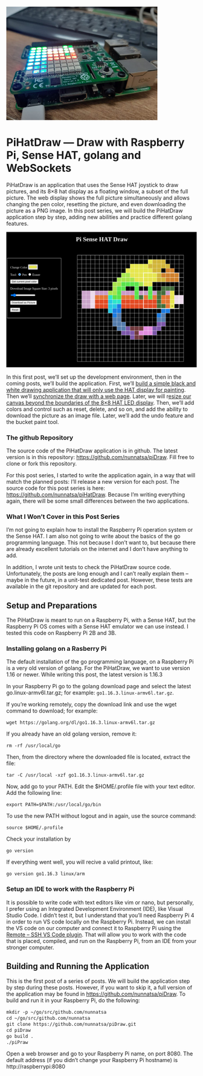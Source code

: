 ![](assets/introduction/pi-hat.jpeg)
# PiHatDraw — Draw with Raspberry Pi, Sense HAT, golang and WebSockets

PiHatDraw is an application that uses the Sense HAT joystick to draw pictures, and its 8×8 hat display as a floating window, a subset of the full picture. The web display shows the full picture simultaneously and allows changing the pen color, resetting the picture, and even downloading the picture as a PNG image. In this post series, we will build the PiHatDraw application step by step, adding new abilities and practice different golang features.

![image](assets/introduction/site-preview.png)

In this first post, we’ll set up the development environment, then in the coming posts, we’ll build the application. First, we’ll [build a simple black and white drawing application that will only use the HAT display for painting](ch1.md). Then we’ll [synchronize the draw with a web page](ch2.md). Later, we will r[esize our canvas beyond the boundaries of the 8×8 HAT LED display](ch3.md). Then, we’ll add colors and control such as reset, delete, and so on, and add the ability to download the picture as an image file. Later, we’ll add the undo feature and the bucket paint tool.

### The github Repository
The source code of the PiHatDraw application is in github. The latest version is in this repository: https://github.com/nunnatsa/piDraw. Fill free to clone or fork this repository.

For this post series, I started to write the application again, in a way that will match the planned posts: I’ll release a new version for each post. The source code for this post series is here: https://github.com/nunnatsa/piHatDraw. Because I’m writing everything again, there will be some small differences between the two applications.

### What I Won’t Cover in this Post Series
I’m not going to explain how to install the Raspberry Pi operation system or the Sense HAT. I am also not going to write about the basics of the go programming language. This not because I don’t want to, but because there are already excellent tutorials on the internet and I don’t have anything to add.

In addition, I wrote unit tests to check the PiHatDraw source code. Unfortunately, the posts are long enough and I can’t really explain them – maybe in the future, in a unit-test dedicated post. However, these tests are available in the git repository and are updated for each post.

## Setup and Preparations
The PiHatDraw is meant to run on a Raspberry Pi, with a Sense HAT, but the Raspberry Pi OS comes with a Sense HAT emulator we can use instead. I tested this code on Raspberry Pi 2B and 3B.

### Installing golang on a Rasberry Pi
The default installation of the go programming language, on a Raspberry Pi is a very old version of golang. For the PiHatDraw, we want to use version 1.16 or newer. While writing this post, the latest version is 1.16.3

In your Raspberry Pi go to the golang download page and select the latest go<version>.linux-armv6l.tar.gz; for example: `go1.16.3.linux-armv6l.tar.gz`.

If you’re working remotely, copy the download link and use the wget command to download; for example:
```shell
wget https://golang.org/dl/go1.16.3.linux-armv6l.tar.gz
```
If you already have an old golang version, remove it:
```shell
rm -rf /usr/local/go
```
Then, from the directory where the downloaded file is located, extract the file:
```shell
tar -C /usr/local -xzf go1.16.3.linux-armv6l.tar.gz
```
Now, add go to your PATH. Edit the $HOME/.profile file with your text editor. Add the following line:
```shell
export PATH=$PATH:/usr/local/go/bin
```
To use the new PATH without logout and in again, use the source command:
```shell
source $HOME/.profile
```
Check your installation by
```shell
go version
```
If everything went well, you will recive a valid printout, like:
```shell
go version go1.16.3 linux/arm
```
### Setup an IDE to work with the Raspberry Pi
It is possible to write code with text editors like vim or nano, but personally, I prefer using an Integrated Development Environment (IDE), like Visual Studio Code. I didn’t test it, but I understand that you’ll need Raspberry Pi 4 in order to run VS code locally on the Raspberry Pi. Instead, we can install the VS code on our computer and connect it to Raspberry Pi using the [Remote – SSH VS Code plugin](https://marketplace.visualstudio.com/items?itemName=ms-vscode-remote.remote-ssh). That will allow you to work with the code that is placed, compiled, and run on the Raspberry Pi, from an IDE from your stronger computer.

## Building and Running the Application
This is the first post of a series of posts. We will build the application step by step during these posts. However, if you want to skip it, a full version of the application may be found in https://github.com/nunnatsa/piDraw. To build and run it in your Raspberry Pi, do the following:

```shell
mkdir -p ~/go/src/github.com/nunnatsa
cd ~/go/src/github.com/nunnatsa
git clone https://github.com/nunnatsa/piDraw.git
cd piDraw
go build .
./piPraw
```
Open a web browser and go to your Raspberry Pi name, on port 8080. The default address (if you didn’t change your Raspberry Pi hostname) is http://raspberrypi:8080